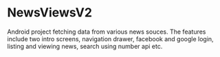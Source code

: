 # NewsViewsV2
Android project fetching data from various news souces. The features include two intro screens, navigation drawer, facebook and google login, listing and viewing news, search using number api etc.
